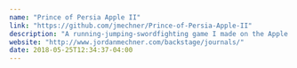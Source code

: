 ```yaml
---
name: "Prince of Persia Apple II"
link: "https://github.com/jmechner/Prince-of-Persia-Apple-II"
description: "A running-jumping-swordfighting game I made on the Apple II from 1985-89."
website: "http://www.jordanmechner.com/backstage/journals/"
date: 2018-05-25T12:34:37-04:00
---
```

